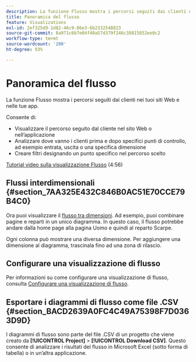 ```yaml
---
description: La funzione Flusso mostra i percorsi seguiti dai clienti nei tuoi siti Web e nelle tue app.
title: Panoramica del flusso
feature: Visualizations
exl-id: 2ef325d9-1d82-46c9-86e3-6b2332548823
source-git-commit: 8a971c6b7e04f40a57d379f246c38815852ee0c2
workflow-type: tm+mt
source-wordcount: '200'
ht-degree: 93%

---
```


# Panoramica del flusso

La funzione Flusso mostra i percorsi seguiti dai clienti nei tuoi siti Web e nelle tue app.

Consente di:

* Visualizzare il percorso seguito dal cliente nel sito Web o nell’applicazione
* Analizzare dove vanno i clienti prima e dopo specifici punti di controllo, ad esempio entrata, uscita o una specifica dimensione
* Creare filtri designando un punto specifico nel percorso scelto

[Tutorial video sulla visualizzazione Flusso](https://experienceleague.adobe.com/docs/analytics-learn/tutorials/analysis-workspace/analyzing-customer-journeys/flow-visualization.html?lang=it) (4:56)

## Flussi interdimensionali {#section_7AA325E432C846B0AC51E70CCE79B4C0}

Ora puoi visualizzare il [flusso tra dimensioni](/help/analysis-workspace/visualizations/c-flow/multi-dimensional-flow.md). Ad esempio, puoi combinare pagine e reparti in un unico diagramma. In questo caso, il flusso potrebbe andare dalla home page alla pagina Uomo e quindi al reparto Scarpe.

Ogni colonna può mostrare una diversa dimensione. Per aggiungere una dimensione al diagramma, trascinala fino ad una zona di rilascio.

## Configurare una visualizzazione di flusso

Per informazioni su come configurare una visualizzazione di flusso, consulta [Configurare una visualizzazione di flusso](/help/analysis-workspace/visualizations/c-flow/create-flow.md).

## Esportare i diagrammi di flusso come file .CSV {#section_BACD2639A0FC4C49A75398F7D0363D9D}

I diagrammi di flusso sono parte del file .CSV di un progetto che viene creato da **[!UICONTROL Project]** > **[!UICONTROL Download CSV]**. Questo consente di analizzare i risultati del flusso in Microsoft Excel (sotto forma di tabella) o in un’altra applicazione.
